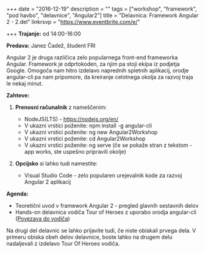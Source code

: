 +++
date = "2016-12-19"
description = ""
tags = ["workshop", "framework", "pod havbo", "delavnice", "Angular2"]
title = "Delavnica: Framework Angular 2 - 2.del"
linkrsvp = "https://www.eventbrite.com/e/"

+++
**Trajanje:** od 14:00-16:00

**Predava:** Janez Čadež, študent FRI

Angular 2 je druga različica zelo popularnega front-end frameworka Angular. Framework je odprtokoden, za njim pa stoji ekipa iz podjetja Google.
Omogoča nam hitro izdelavo naprednih spletnih aplikacij, orodje angular-cli pa nam pripomore, da kreiranje celotnega okolja za razvoj traja le nekaj minut.

<!--more-->

**Zahteve:**

1. **Prenosni računalnik** z nameščenim:

   - NodeJS(LTS) - https://nodejs.org/en/
   - V ukazni vrstici poženite: npm install -g angular-cli
   - V ukazni vrstici poženite: ng new Angular2Workshop
   - V ukazni vrstici poženite: cd Angular2Workshop 
   - V ukazni vrstici poženite: ng serve (če se pokaže stran z tekstom - app works, ste uspešno pripravili okolje)  
  
2. **Opcijsko** si lahko tudi namestite:

   - Visual Studio Code - zelo popularen urejevalnik kode za razvoj Angular 2 aplikacij
   
**Agenda:**

- Teoretični uvod v framework Angular 2 - pregled glavnih sestavnih delov
- Hands-on delavnica vodiča Tour of Heroes z uporabo orodja angular-cli ([Povezava do vodiča](https://github.com/jamzi/Angular2Workshop))

Na drugi del delavnic se lahko prijavite tudi, če niste obiskali prvega dela. V primeru obiska obeh delov delavnice, boste lahko na drugem delu nadaljevali z izdelavo Tour Of Heroes vodiča.